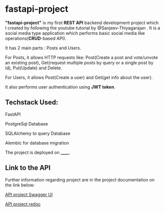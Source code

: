 # fastapi-project
**"fastapi-project"** is my first **REST API** backend development project which I created by following the youtube tutorial by @Sanjeev-Thiyagarajan . It is a social media type application which performs basic social media like operations(**CRUD**-based API). 

It has 2 main parts : Posts and Users.

For Posts, it allows  HTTP requests like: Post(Create a post and vote/unvote an existing post), Get(request multiple posts by query or a single post by id), Put(Update) and Delete.

For Users, it allows Post(Create a user) and Get(get info about the user).

It also performs user authentication using **JWT token**.

## Techstack Used:
FastAPI

PostgreSql Database 

SQLAlchemy to query Database

Alembic for database migration

The project is deployed on **____**.

## Link to the API
Further information regarding project are in the project documentation on the link below:

[API project Swagger UI](https://________.com/docs#)

[API project redoc](https://*********.com/redoc)
